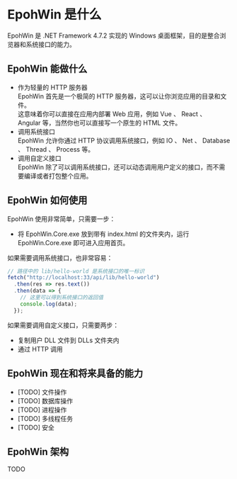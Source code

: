 # EpohWin 是什么

EpohWin 是 .NET Framework 4.7.2 实现的 Windows 桌面框架，目的是整合浏览器和系统接口的能力。

## EpohWin 能做什么

* 作为轻量的 HTTP 服务器  
  EpohWin 首先是一个极简的 HTTP 服务器，这可以让你浏览应用的目录和文件。  
  这意味着你可以直接在应用内部署 Web 应用，例如 Vue 、 React 、 Angular 等，当然你也可以直接写一个原生的 HTML 文件。  
* 调用系统接口  
  EpohWin 允许你通过 HTTP 协议调用系统接口，例如 IO 、 Net 、 Database 、 Thread 、 Process 等。  
* 调用自定义接口  
  EpohWin 除了可以调用系统接口，还可以动态调用用户定义的接口，而不需要编译或者打包整个应用。  

## EpohWin 如何使用  

EpohWin 使用非常简单，只需要一步：  

* 将 EpohWin.Core.exe 放到带有 index.html 的文件夹内，运行 EpohWin.Core.exe 即可进入应用首页。  

如果需要调用系统接口，也非常容易：  

```JavaScript
// 路径中的 lib/hello-world 是系统接口的唯一标识
fetch("http://localhost:33/api/lib/hello-world")
  .then(res => res.text())
  .then(data => {
    // 这里可以得到系统接口的返回值
    console.log(data);
  });
```

如果需要调用自定义接口，只需要两步：  

* 复制用户 DLL 文件到 DLLs 文件夹内
* 通过 HTTP 调用

## EpohWin 现在和将来具备的能力

* \[TODO\] 文件操作
* \[TODO\] 数据库操作
* \[TODO\] 进程操作
* \[TODO\] 多线程任务
* \[TODO\] 安全

## EpohWin 架构

TODO
